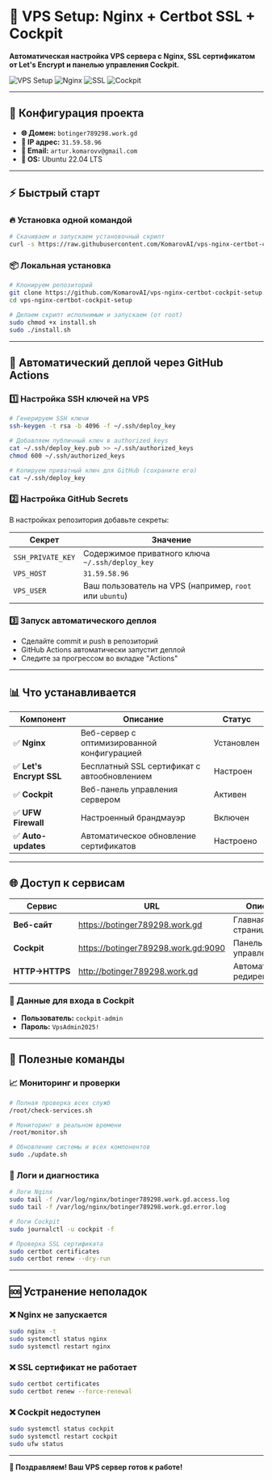 # 🚀 VPS Setup: Nginx + Certbot SSL + Cockpit

**Автоматическая настройка VPS сервера с Nginx, SSL сертификатом от Let's Encrypt и панелью управления Cockpit.**

![VPS Setup](https://img.shields.io/badge/VPS-Ubuntu%2022.04-orange)
![Nginx](https://img.shields.io/badge/Nginx-Latest-green)
![SSL](https://img.shields.io/badge/SSL-Let's%20Encrypt-blue)
![Cockpit](https://img.shields.io/badge/Cockpit-Web%20Console-red)

---

## 🎯 Конфигурация проекта

- **🌐 Домен:** `botinger789298.work.gd`
- **📍 IP адрес:** `31.59.58.96`
- **📧 Email:** `artur.komarovv@gmail.com`
- **🔧 OS:** Ubuntu 22.04 LTS

---

## ⚡ Быстрый старт

### 🔥 Установка одной командой

```bash
# Скачиваем и запускаем установочный скрипт
curl -s https://raw.githubusercontent.com/KomarovAI/vps-nginx-certbot-cockpit-setup/main/install.sh | sudo bash
```

### 📦 Локальная установка

```bash
# Клонируем репозиторий
git clone https://github.com/KomarovAI/vps-nginx-certbot-cockpit-setup.git
cd vps-nginx-certbot-cockpit-setup

# Делаем скрипт исполнимым и запускаем (от root)
sudo chmod +x install.sh
sudo ./install.sh
```

---

## 🤖 Автоматический деплой через GitHub Actions

### 1️⃣ Настройка SSH ключей на VPS

```bash
# Генерируем SSH ключи
ssh-keygen -t rsa -b 4096 -f ~/.ssh/deploy_key

# Добавляем публичный ключ в authorized_keys
cat ~/.ssh/deploy_key.pub >> ~/.ssh/authorized_keys
chmod 600 ~/.ssh/authorized_keys

# Копируем приватный ключ для GitHub (сохраните его)
cat ~/.ssh/deploy_key
```

### 2️⃣ Настройка GitHub Secrets

 В настройках репозитория добавьте секреты:

| Секрет | Значение |
|--------|----------|
| `SSH_PRIVATE_KEY` | Содержимое приватного ключа `~/.ssh/deploy_key` |
| `VPS_HOST` | `31.59.58.96` |
| `VPS_USER` | Ваш пользователь на VPS (например, `root` или `ubuntu`) |

### 3️⃣ Запуск автоматического деплоя

- Сделайте commit и push в репозиторий
- GitHub Actions автоматически запустит деплой
- Следите за прогрессом во вкладке "Actions"

---

## 📊 Что устанавливается

| Компонент | Описание | Статус |
|-----------|----------|--------|
| ✅ **Nginx** | Веб-сервер с оптимизированной конфигурацией | Установлен |
| ✅ **Let's Encrypt SSL** | Бесплатный SSL сертификат с автообновлением | Настроен |
| ✅ **Cockpit** | Веб-панель управления сервером | Активен |
| ✅ **UFW Firewall** | Настроенный брандмауэр | Включен |
| ✅ **Auto-updates** | Автоматическое обновление сертификатов | Настроено |

---

## 🌐 Доступ к сервисам

| Сервис | URL | Описание |
|--------|-----|----------|
| **Веб-сайт** | https://botinger789298.work.gd | Главная страница |
| **Cockpit** | https://botinger789298.work.gd:9090 | Панель управления |
| **HTTP→HTTPS** | http://botinger789298.work.gd | Автоматический редирект |

### 🔐 Данные для входа в Cockpit

- **Пользователь:** `cockpit-admin`
- **Пароль:** `VpsAdmin2025!`

---

## 🔧 Полезные команды

### 📈 Мониторинг и проверки

```bash
# Полная проверка всех служб
/root/check-services.sh

# Мониторинг в реальном времени
/root/monitor.sh

# Обновление системы и всех компонентов
sudo ./update.sh
```

### 📝 Логи и диагностика

```bash
# Логи Nginx
sudo tail -f /var/log/nginx/botinger789298.work.gd.access.log
sudo tail -f /var/log/nginx/botinger789298.work.gd.error.log

# Логи Cockpit
sudo journalctl -u cockpit -f

# Проверка SSL сертификата
sudo certbot certificates
sudo certbot renew --dry-run
```

---

## 🆘 Устранение неполадок

### ❌ Nginx не запускается

```bash
sudo nginx -t
sudo systemctl status nginx
sudo systemctl restart nginx
```

### ❌ SSL сертификат не работает

```bash
sudo certbot certificates
sudo certbot renew --force-renewal
```

### ❌ Cockpit недоступен

```bash
sudo systemctl status cockpit
sudo systemctl restart cockpit
sudo ufw status
```

---

**🎉 Поздравляем! Ваш VPS сервер готов к работе!**